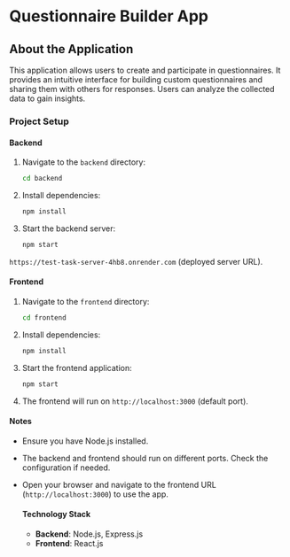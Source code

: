 # Questionnaire Builder App

## About the Application

This application allows users to create and participate in questionnaires. It provides an intuitive interface for building custom questionnaires and sharing them with others for responses. Users can analyze the collected data to gain insights.

### Project Setup

#### Backend

1. Navigate to the `backend` directory:
   ```bash
   cd backend
   ```
2. Install dependencies:
   ```bash
   npm install
   ```
3. Start the backend server:
   ```bash
   npm start
   ```
`https://test-task-server-4hb8.onrender.com` (deployed server URL).

#### Frontend

1. Navigate to the `frontend` directory:
   ```bash
   cd frontend
   ```
2. Install dependencies:
   ```bash
   npm install
   ```
3. Start the frontend application:
   ```bash
   npm start
   ```
4. The frontend will run on `http://localhost:3000` (default port).

#### Notes

- Ensure you have Node.js installed.
- The backend and frontend should run on different ports. Check the configuration if needed.
- Open your browser and navigate to the frontend URL (`http://localhost:3000`) to use the app.

  #### Technology Stack

  - **Backend**: Node.js, Express.js
  - **Frontend**: React.js
